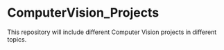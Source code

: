 # ComputerVision_Projects
This repository will include different Computer Vision projects in different topics.
